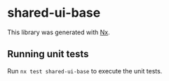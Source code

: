 # shared-ui-base

This library was generated with [Nx](https://nx.dev).


## Running unit tests

Run `nx test shared-ui-base` to execute the unit tests.

